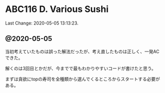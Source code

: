 # ABC116 D. Various Sushi

Last Change: 2020-05-05 13:13:23.

## @2020-05-05

当初考えていたものは誤った解法だったが、考え直したものは正しく、一発ACできた。

解くのは3回目とかだが、今までで最もわかりやすいコードが書けたと思う。

まずは貪欲にtopの寿司を全種類から選んでくるところからスタートする必要がある。

